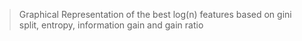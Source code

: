 > Graphical Representation of the best log(n) features based on gini split, entropy, information gain and gain ratio
